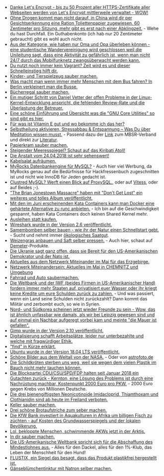 * [Danke Let's Encrypt - bis zu 50 Prozent aller HTTPS-Zertifikate aller Webseiten werden von Let's Encrypt mittlerweile verwaltet - WOW!](https://www.pro-linux.de/news/1/25825/lets-encrypt-auf-mehr-als-50-aller-https-domains.html)
* [Ohne Drogen kommt man nicht darauf, in China wird dir per Gesichtserkennung eine Ration Toliettenpapier zugewiesen. 60 Zentimeter pro Sitzung, mehr gibt es erst nach einer Abklingzeit.](https://blog.fefe.de/?ts=a4235cbd) - Wehe du hast Durchfall. Ein Guthabenkonto (ich hab nur 20 Zentimeter gebraucht) gibt es wohl auch nicht.
* [Aus der Kategorie, wie haben nur Oma und Opa überleben können - eine studentische Wandervereinigung wird geschlossen weil die Unileitung sagt, dass eine Aktivität zu gefährlich ist, wenn man nicht 24/7 durch das Mobilfunknetz zwangsüberwacht werden kann.](https://blog.fefe.de/?ts=a42353a8)
* [Du nutzt noch immer kein Vagrant? Zeit wird es und dieser Schnelleinstieg hilft dir.](https://opensource.com/article/18/4/vagrant-guide-get-started)
* [Kinder- und Tierspielzeug sauber machen.](https://www.smarticular.net/blitzblank-tag-16-spielzeug-kind-hund-katze-aussortieren-putzen-waschen-natron/)
* [Was macht man wenn immer mehr Menschen mit dem Bus fahren? In Berlin verkleinert man die Busse.](https://blog.fefe.de/?ts=a4230bc3)
* [Bücherregal sauber machen.](https://www.smarticular.net/blitzblank-tag-17-buecherregal-buecher-sortieren-aufraeumen-ordnen/)
* [Ein mutiger Schritt von Daniel Vetter der offen Probleme in der Linux-Kernel-Entwicklung anspricht, die fehlenden Review-Rate und die Überlastung der Betreuer.](https://www.pro-linux.de/news/1/25831/vetter-zweierlei-ma%C3%9F-beim-review-von-kernel-beitr%C3%A4gen.html)
* [Eine schöne Einführung und Übersicht was die "GNU Core Utilities" so sind gibt es hier.](https://opensource.com/article/18/4/gnu-core-utilities)
* [Für was ist Vitamin E gut und wo bekomme ich das her?](https://www.smarticular.net/vitamin-e-tocopherol-aufgaben-lebensmittel/)
* [Selbstheilung aktivieren, Stressabbau & Entspannung – Was Du über Meditation wissen musst.](http://www.welt-im-wandel.tv/video/selbstheilung-aktivieren-stressabbau-entspannung-was-du-ueber-meditation-wissen-musst/) - Passend dazu der [Link](http://www.mbsr-verband.de/) zum MBSR-Verband und direkt zur [Literatur](http://www.mbsr-verband.de/mbsr-mbct/literatur.html).
* [Papierkram sauber machen.](https://www.smarticular.net/blitzblank-tag-18-aktenordner-dokumente-sortieren-ordnerstruktur/)
* [Steigender Meeresspiegel? Schaut auf das Kiribati Atoll!](https://netzfrauen.org/2018/04/25/kiribati/)
* [Die Anstalt vom 24.04.2018 ist sehr sehenswert!](https://www.maskenfall.de/?p=12516)
* [Kabelsalat aufräumen.](https://www.smarticular.net/blitzblank-tag-19-ladekabel-ordnung-aufbewahrung-organisieren/)
* [MyRocks Datenbankengine für MySQL?](http://myrocks.io/) - Auch hier viel Werbung, da MyRocks genau auf die Bedürfnisse für Hackfressenbuch zugeschnitten ist und nicht wie InnoDB für Jeden gedacht ist.
* [Clustred MySQL? Werft einen Blick auf ProxySQL.](http://proxysql.com/), oder auf [Vitess](https://vitess.io/), oder auf Beides ;-).
* ["The Brian Jonestown Massacre" haben mit "Don't Get Lost" ein weiteres und tolles Album veröffentlicht.](https://tuxproject.de/blog/2018/04/kurzkritik-the-brian-jonestown-massacre-dont-get-lost/)
* [Mit den im Juni erscheinenden Kata Containers kann man Docker eine gehärtete Alternative zu runc anbieten.](https://opensource.com/article/18/4/kata-containers) - Ich bin auf die Geschwindigkeit gespannt, haben Kata Containers doch keinen Shared Kernel mehr.
* [Ausleihen statt kaufen.](https://www.careelite.de/dinge-ausleihen/)
* [Wireshark wurde in der Version 2.6 veröffentlicht.](https://www.pro-linux.de/news/1/25838/wireshark-26-mit-verbesserungen-bei-der-bedienung.html)
* [Samembomben selber bauen - wie ihr der Natur einen Schnellstart gebt.](https://www.smarticular.net/samenbomben-seedbomb-einfach-selber-machen/) - Sucht und nehmt immer [ökologisches Saatgut](https://www.bingenheimersaatgut.de/).
* [Weizengras anbauen und Saft selber pressen.](https://www.smarticular.net/weizengras-anbauen-ernten-gesund-wirkung/) - Auch hier, schaut auf [Demeter](https://www.amazon.de/Demeter-Weizen-ganz-keimf%C3%A4hig-Keimsaat/dp/B01ARM22JM)-Produkte.
* [Die Ukranie sagt ganz offen, dass sie Bereit für den US-Amerikanischen Demokrator und der Nato ist.](https://blog.fefe.de/?ts=a41f1cff)
* [Aktuelles aus dem Netzwerk Miteinander im Mai für das Erzgebirge.](https://bio-erzgebirge.de/wp/?p=14467)
* [Netzwerk Miteinandersein: Aktuelles im Mai in CHEMNITZ und Umgebung](https://bio-erzgebirge.de/wp/?p=14403)
* [Fahrrad und Auto saubermachen.](https://www.smarticular.net/blitzblank-tag-20-auto-fahrrad-check-natuerlich-sauber-putzen-natron/)
* [Die Weltbank und der IWF (beides Firmen in US-Amerikanischer Hand) fordern immer mehr Staaten auf, privatisiert euer Wasser oder ihr kriegt keine Kredite um eure Schulden zurück zu zahlen.](https://netzfrauen.org/2018/04/27/wasser-2/) - Und was passiert, wenn ein Land seine Schulden nicht zurückzahlt? Dann kommt das Militär und zerbombt euch, so wie in Syrien.
* [Nord- und Südkorea scheinen jetzt wieder Freunde zu sein - Wow, das ist ähnlich unfassbar wie damals, als wir bei Leipzig gewesen sind und auf einmal ein Nachbar aufgeregt vorbei kam und meinte "die Mauer ist gefallen".](https://blog.fefe.de/?ts=a41dd520)
* [Gimp wurde in der Version 2.10 veröffentlicht.](https://www.phoronix.com/scan.php?page=news_item&px=GIMP-2.10-Released)
* [Digitalisierung schafft Arbeitsplätze, leider nur unterbezahlte und welche mit fragwürdiger Ethik.](https://blog.fefe.de/?ts=a41d899c)
* ["find" in Kürze erklärt.](https://opensource.com/article/18/4/how-use-find-linux)
* [Ubuntu wurde in der Version 18.04 LTS veröffentlicht.](https://www.pro-linux.de/news/1/25844/ubuntu-1804-lts-freigegeben.html)
* [Schöne Bilder aus dem Weltall von der NASA.](http://www.spitzer.caltech.edu/explore/475-Wallpapers) - Oder von [astrofoto.de](http://www.astrofoto.de/german/highlite/galaxien.htm)
* [Die Schildkröten sterben uns weg, weil sie wegen dem vielen Plastik im Bauch nicht mehr tauchen können.](https://netzfrauen.org/2018/04/28/57613/)
* [Die Blockpartei CDU/CSU/SPD/FDP halten seit Januar 2018 ein Gutachten zurück - Kernton, eine Lösung des Problems ist durch eine Nachrüstung machbar, Kostenpunkt 2000 Euro pro PKW.](http://www.sonnenseite.com/de/mobilitaet/dieselskandal-gutachten-monatelang-geheim-gehalten.html) - 2000 Euro gegen Krebs von Millionen Deutsche.
* [Die drei bienengiftigsten Neonicotinoide Imidacloprid, Thiamthoxam und Clothianidin sind ab heute im Freiland verboten.](http://www.sonnenseite.com/de/politik/ein-guter-tag-fuer-biene-hummel-und-schmetterling.html)
* [Keller sauber machen.](https://www.smarticular.net/blitzblank-tag-21-keller-aufraeumen-ordnen-ausmisten-entruempeln/)
* [Drei schöne Brotaufstriche zum seber machen.](https://www.smarticular.net/brotaufstrich-fruehling-selber-machen-frisch-regional-radieschen/)
* [Die KfW Bank investiert in Aquakulturen in Afrika um billigen Fisch zu züchten - auf Kosten des Grundwasserspiegels und der lokalen Bevölkerung.](https://netzfrauen.org/2018/04/28/53598-2/)
* [Lol, bekloppte Menschen, schwimmende AKWs jetzt in der Arktis.](http://www.sonnenseite.com/de/energie/schwimmendes-atomkraftwerk-startet-in-die-arktis.html)
* [In dir sauber machen.](https://www.smarticular.net/blitzblank-tag-22-zu-hause-entspannen-ruhe-wellness-yoga/)
* [Die US-Amerikanische Weltbank spricht sich für die Abschaffung des Mindestlohnes aus.](https://npr.news.eulu.info/2018/04/29/weltbank-empfiehlt-abschaffung-des-mindestlohns/) - Alles für den Dackel, alles für den 1%-Klub, das Leben der Menschheit für den Hund!
* [FLUSTIX, ein Siegel das besagt, dass das Produkt plastikfrei hergestellt ist.](https://www.careelite.de/flustix-plastikfrei-siegel/)
* [Gänseblümchentinktur mit Natron selber machen.](https://www.smarticular.net/natrontinktur-gaensebluemchen-ohne-alkohol-selbst-herstellen/)
